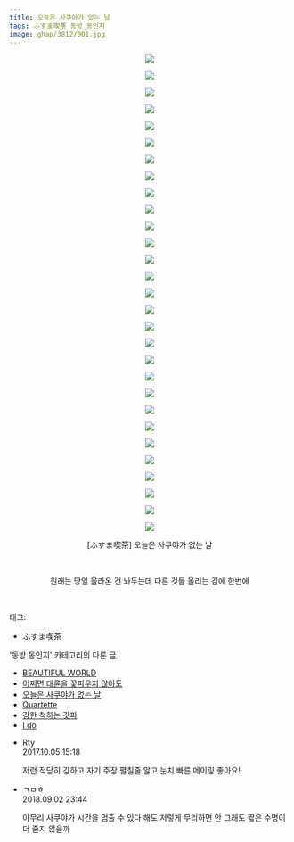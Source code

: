 ```yaml
---
title: 오늘은 사쿠야가 없는 날
tags: ふすま喫茶 동방_동인지
image: ghap/3812/001.jpg
---
```

<div class="article">
<p style="text-align: center; clear: none; float: none;"><img src="{{ site.nasurl }}/ghap/3812/001.jpg"/></p>
<p style="text-align: center; clear: none; float: none;"><img src="{{ site.nasurl }}/ghap/3812/002.jpg"/></p>
<p style="text-align: center; clear: none; float: none;"><img src="{{ site.nasurl }}/ghap/3812/003.jpg"/></p>
<p style="text-align: center; clear: none; float: none;"><img src="{{ site.nasurl }}/ghap/3812/004.jpg"/></p>
<p style="text-align: center; clear: none; float: none;"><img src="{{ site.nasurl }}/ghap/3812/005.jpg"/></p>
<p style="text-align: center; clear: none; float: none;"><img src="{{ site.nasurl }}/ghap/3812/006.jpg"/></p>
<p style="text-align: center; clear: none; float: none;"><img src="{{ site.nasurl }}/ghap/3812/007.jpg"/></p>
<p style="text-align: center; clear: none; float: none;"><img src="{{ site.nasurl }}/ghap/3812/008.jpg"/></p>
<p style="text-align: center; clear: none; float: none;"><img src="{{ site.nasurl }}/ghap/3812/009.jpg"/></p>
<p style="text-align: center; clear: none; float: none;"><img src="{{ site.nasurl }}/ghap/3812/010.jpg"/></p>
<p style="text-align: center; clear: none; float: none;"><img src="{{ site.nasurl }}/ghap/3812/011.jpg"/></p>
<p style="text-align: center; clear: none; float: none;"><img src="{{ site.nasurl }}/ghap/3812/012.jpg"/></p>
<p style="text-align: center; clear: none; float: none;"><img src="{{ site.nasurl }}/ghap/3812/013.jpg"/></p>
<p style="text-align: center; clear: none; float: none;"><img src="{{ site.nasurl }}/ghap/3812/014.jpg"/></p>
<p style="text-align: center; clear: none; float: none;"><img src="{{ site.nasurl }}/ghap/3812/015.jpg"/></p>
<p style="text-align: center; clear: none; float: none;"><img src="{{ site.nasurl }}/ghap/3812/016.jpg"/></p>
<p style="text-align: center; clear: none; float: none;"><img src="{{ site.nasurl }}/ghap/3812/017.jpg"/></p>
<p style="text-align: center; clear: none; float: none;"><img src="{{ site.nasurl }}/ghap/3812/018.jpg"/></p>
<p style="text-align: center; clear: none; float: none;"><img src="{{ site.nasurl }}/ghap/3812/019.jpg"/></p>
<p style="text-align: center; clear: none; float: none;"><img src="{{ site.nasurl }}/ghap/3812/020.jpg"/></p>
<p style="text-align: center; clear: none; float: none;"><img src="{{ site.nasurl }}/ghap/3812/021.jpg"/></p>
<p style="text-align: center; clear: none; float: none;"><img src="{{ site.nasurl }}/ghap/3812/022.jpg"/></p>
<p style="text-align: center; clear: none; float: none;"><img src="{{ site.nasurl }}/ghap/3812/023.jpg"/></p>
<p style="text-align: center; clear: none; float: none;"><img src="{{ site.nasurl }}/ghap/3812/024.jpg"/></p>
<p style="text-align: center; clear: none; float: none;"><img src="{{ site.nasurl }}/ghap/3812/025.jpg"/></p>
<p style="text-align: center; clear: none; float: none;"><img src="{{ site.nasurl }}/ghap/3812/026.jpg"/></p>
<p style="text-align: center; clear: none; float: none;"><img src="{{ site.nasurl }}/ghap/3812/027.jpg"/></p>
<p style="text-align: center; clear: none; float: none;"><img src="{{ site.nasurl }}/ghap/3812/028.jpg"/></p>
<p style="text-align: center; clear: none; float: none;"><img src="{{ site.nasurl }}/ghap/3812/029.jpg"/></p>
<p style="text-align: center; clear: none; float: none;">[ふすま喫茶] 오늘은 사쿠야가 없는 날</p>
<p style="text-align: center; clear: none; float: none;"><br/></p>
<p style="text-align: center; clear: none; float: none;">원래는 당일 올라온 건 놔두는데 다른 것들 올리는 김에 한번에</p>
<p><br/></p>
</div><div class="tagTrail">
<p>태그: </p>
<ul>
<li>ふすま喫茶</li>
</ul>
</div><div class="another">
<p>'동방 동인지' 카테고리의 다른 글</p>
<ul>
<li><a href="/2017-10-06-ghap_3820">BEAUTIFUL WORLD</a></li>
<li><a href="/2017-10-04-ghap_3817">어쩌면 대륜을 꽃피우지 않아도</a></li>
<li><a href="/2017-10-02-ghap_3812">오늘은 사쿠야가 없는 날</a></li>
<li><a href="/2017-10-02-ghap_3811">Quartette</a></li>
<li><a href="/2017-10-02-ghap_3809">강한 척하는 갓파</a></li>
<li><a href="/2017-10-02-ghap_3808">I do</a></li>
</ul>
</div><div class="cb_module cb_fluid">
<div class="cb_wrt cb_profile">
<div class="comment">
<ul>
<li class="cb_thumb_off" id="comment15097452">
<div class="cb_comment_area">
<div class="cb_info_area">
<div class="cb_section">
<span class="cb_nick_name">Rty</span>
</div>
<div class="cb_section">
<span class="cb_date">2017.10.05 15:18 </span>
</div>
</div>
<div class="cb_dsc_comment">
<p class="cb_dsc">
											저런 적당히 강하고 자기 주장 펼칠줄 알고 눈치 빠른 메이링 좋아요!
										</p>
</div>
</div></li>
<li class="cb_thumb_off" id="comment15324820">
<div class="cb_comment_area">
<div class="cb_info_area">
<div class="cb_section">
<span class="cb_nick_name">ㄱㅁㅎ</span>
</div>
<div class="cb_section">
<span class="cb_date">2018.09.02 23:44 </span>
</div>
</div>
<div class="cb_dsc_comment">
<p class="cb_dsc">
											아무리 사쿠야가 시간을 멈출 수 있다 해도 저렇게 무리하면 안 그래도 짧은 수명이 더 줄지 않을까
										</p>
</div>
</div></li>
</ul>
</div>
</div><!-- commentList close -->
</div>
